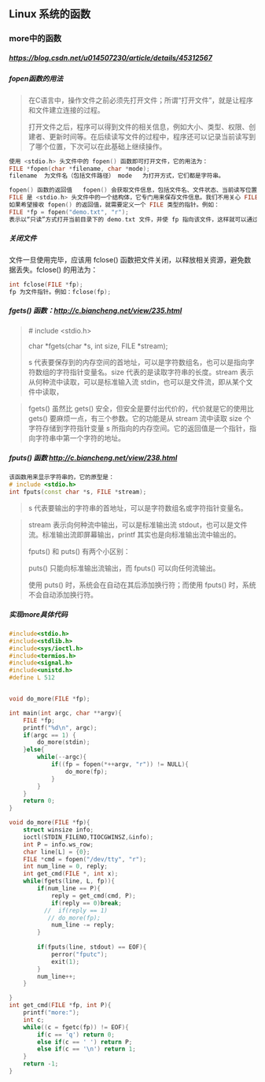 ## Linux 系统的函数

### more中的函数    

##### https://blog.csdn.net/u014507230/article/details/45312567

##### fopen函数的用法   

>  在C语言中，操作文件之前必须先打开文件；所谓“打开文件”，就是让程序和文件建立连接的过程。
>
>  打开文件之后，程序可以得到文件的相关信息，例如大小、类型、权限、创建者、更新时间等。在后续读写文件的过程中，程序还可以记录当前读写到了哪个位置，下次可以在此基础上继续操作。

```c++
使用 <stdio.h> 头文件中的 fopen() 函数即可打开文件，它的用法为：
FILE *fopen(char *filename, char *mode);
filename  为文件名（包括文件路径） mode   为打开方式，它们都是字符串。
```

```c++
fopen() 函数的返回值   fopen() 会获取文件信息，包括文件名、文件状态、当前读写位置等，并将这些信息保存到一个 FILE 类型的结构体变量中，然后将该变量的地址返回。
FILE 是 <stdio.h> 头文件中的一个结构体，它专门用来保存文件信息。我们不用关心 FILE 的具体结构，只需要知道它的用法就行。
如果希望接收 fopen() 的返回值，就需要定义一个 FILE 类型的指针。例如：
FILE *fp = fopen("demo.txt", "r");
表示以“只读”方式打开当前目录下的 demo.txt 文件，并使 fp 指向该文件，这样就可以通过 fp 来操作 demo.txt 了。fp 通常被称为文件指针。
```

##### 关闭文件

文件一旦使用完毕，应该用 fclose() 函数把文件关闭，以释放相关资源，避免数据丢失。fclose() 的用法为：

```c++
int fclose(FILE *fp);
fp 为文件指针。例如：fclose(fp);
```

##### fgets() 函数：http://c.biancheng.net/view/235.html

>  \# include <stdio.h>
>
>  char *fgets(char *s, int size, FILE *stream);
>
>  s 代表要保存到的内存空间的首地址，可以是字符数组名，也可以是指向字符数组的字符指针变量名。size 代表的是读取字符串的长度。stream 表示从何种流中读取，可以是标准输入流 stdin，也可以是文件流，即从某个文件中读取，

>  fgets() 虽然比 gets() 安全，但安全是要付出代价的，代价就是它的使用比 gets() 要麻烦一点，有三个参数。它的功能是从 stream 流中读取 size 个字符存储到字符指针变量 s 所指向的内存空间。它的返回值是一个指针，指向字符串中第一个字符的地址。

##### fputs() 函数  http://c.biancheng.net/view/238.html

```c++
该函数用来显示字符串的，它的原型是：
# include <stdio.h>
int fputs(const char *s, FILE *stream);
```

>  s 代表要输出的字符串的首地址，可以是字符数组名或字符指针变量名。

>  stream 表示向何种流中输出，可以是标准输出流 stdout，也可以是文件流。标准输出流即屏幕输出，printf 其实也是向标准输出流中输出的。
>
>  fputs() 和 puts() 有两个小区别：
>
>  puts() 只能向标准输出流输出，而 fputs() 可以向任何流输出。
>
>  使用 puts() 时，系统会在自动在其后添加换行符；而使用 fputs() 时，系统不会自动添加换行符。

##### 实现more具体代码

```c++
#include<stdio.h>
#include<stdlib.h>
#include<sys/ioctl.h>
#include<termios.h>
#include<signal.h>
#include<unistd.h>
#define L 512


void do_more(FILE *fp);

int main(int argc, char **argv){
    FILE *fp;
    printf("%d\n", argc);
    if(argc == 1) {
        do_more(stdin);
    }else{
        while(--argc){
            if((fp = fopen(*++argv, "r")) != NULL){
                do_more(fp);
            }
        }
    }
    return 0;
}

void do_more(FILE *fp){
    struct winsize info;
    ioctl(STDIN_FILENO,TIOCGWINSZ,&info);
    int P = info.ws_row;
    char line[L] = {0};
    FILE *cmd = fopen("/dev/tty", "r");
    int num_line = 0, reply;
    int get_cmd(FILE *, int x);
    while(fgets(line, L, fp)){
        if(num_line == P){
            reply = get_cmd(cmd, P);
            if(reply == 0)break;
          //  if(reply == 1)
           // do_more(fp);
            num_line -= reply;
        }
    
        if(fputs(line, stdout) == EOF){
            perror("fputc");
            exit(1);
        }
        num_line++;
    }

}
int get_cmd(FILE *fp, int P){
    printf("more:");
    int c;
    while((c = fgetc(fp)) != EOF){
        if(c == 'q') return 0;
        else if(c == ' ') return P;
        else if(c == '\n') return 1;
    }
    return -1;
}
```

